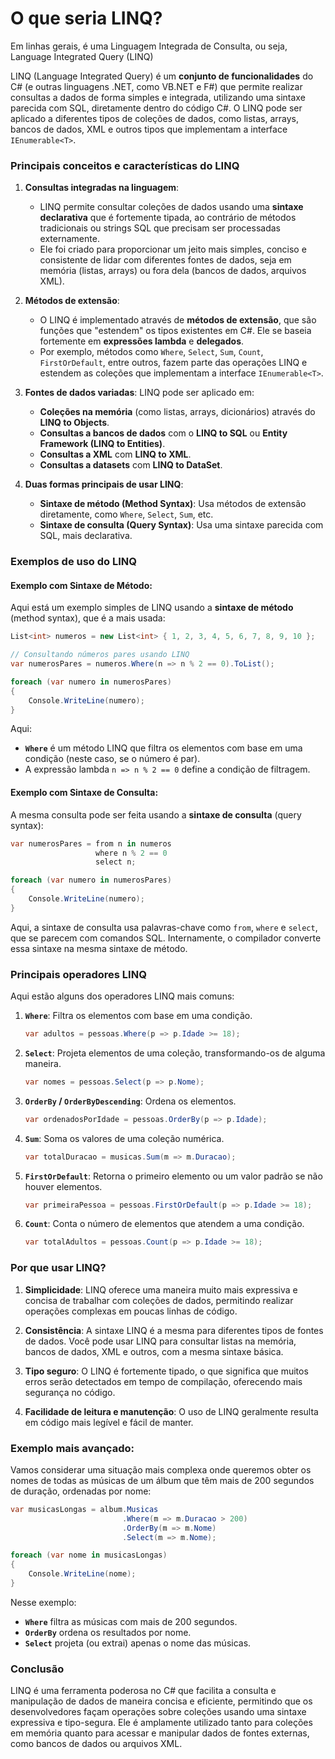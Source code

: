 # O que seria LINQ?

Em linhas gerais, é uma Linguagem Integrada de Consulta, ou seja, Language Integrated Query (LINQ)

LINQ (Language Integrated Query) é um **conjunto de funcionalidades** do C# (e outras linguagens .NET, como VB.NET e F#) que permite realizar consultas a dados de forma simples e integrada, utilizando uma sintaxe parecida com SQL, diretamente dentro do código C#. O LINQ pode ser aplicado a diferentes tipos de coleções de dados, como listas, arrays, bancos de dados, XML e outros tipos que implementam a interface `IEnumerable<T>`.

### Principais conceitos e características do LINQ

1. **Consultas integradas na linguagem**:
   - LINQ permite consultar coleções de dados usando uma **sintaxe declarativa** que é fortemente tipada, ao contrário de métodos tradicionais ou strings SQL que precisam ser processadas externamente.
   - Ele foi criado para proporcionar um jeito mais simples, conciso e consistente de lidar com diferentes fontes de dados, seja em memória (listas, arrays) ou fora dela (bancos de dados, arquivos XML).

2. **Métodos de extensão**:
   - O LINQ é implementado através de **métodos de extensão**, que são funções que "estendem" os tipos existentes em C#. Ele se baseia fortemente em **expressões lambda** e **delegados**.
   - Por exemplo, métodos como `Where`, `Select`, `Sum`, `Count`, `FirstOrDefault`, entre outros, fazem parte das operações LINQ e estendem as coleções que implementam a interface `IEnumerable<T>`.

3. **Fontes de dados variadas**:
   LINQ pode ser aplicado em:
   - **Coleções na memória** (como listas, arrays, dicionários) através do **LINQ to Objects**.
   - **Consultas a bancos de dados** com o **LINQ to SQL** ou **Entity Framework (LINQ to Entities)**.
   - **Consultas a XML** com **LINQ to XML**.
   - **Consultas a datasets** com **LINQ to DataSet**.

4. **Duas formas principais de usar LINQ**:
   - **Sintaxe de método (Method Syntax)**: Usa métodos de extensão diretamente, como `Where`, `Select`, `Sum`, etc.
   - **Sintaxe de consulta (Query Syntax)**: Usa uma sintaxe parecida com SQL, mais declarativa.
   
### Exemplos de uso do LINQ

#### Exemplo com Sintaxe de Método:

Aqui está um exemplo simples de LINQ usando a **sintaxe de método** (method syntax), que é a mais usada:

```csharp
List<int> numeros = new List<int> { 1, 2, 3, 4, 5, 6, 7, 8, 9, 10 };

// Consultando números pares usando LINQ
var numerosPares = numeros.Where(n => n % 2 == 0).ToList();

foreach (var numero in numerosPares)
{
    Console.WriteLine(numero);
}
```

Aqui:
- **`Where`** é um método LINQ que filtra os elementos com base em uma condição (neste caso, se o número é par).
- A expressão lambda `n => n % 2 == 0` define a condição de filtragem.

#### Exemplo com Sintaxe de Consulta:

A mesma consulta pode ser feita usando a **sintaxe de consulta** (query syntax):

```csharp
var numerosPares = from n in numeros
                   where n % 2 == 0
                   select n;

foreach (var numero in numerosPares)
{
    Console.WriteLine(numero);
}
```

Aqui, a sintaxe de consulta usa palavras-chave como `from`, `where` e `select`, que se parecem com comandos SQL. Internamente, o compilador converte essa sintaxe na mesma sintaxe de método.

### Principais operadores LINQ

Aqui estão alguns dos operadores LINQ mais comuns:

1. **`Where`**: Filtra os elementos com base em uma condição.
   ```csharp
   var adultos = pessoas.Where(p => p.Idade >= 18);
   ```

2. **`Select`**: Projeta elementos de uma coleção, transformando-os de alguma maneira.
   ```csharp
   var nomes = pessoas.Select(p => p.Nome);
   ```

3. **`OrderBy` / `OrderByDescending`**: Ordena os elementos.
   ```csharp
   var ordenadosPorIdade = pessoas.OrderBy(p => p.Idade);
   ```

4. **`Sum`**: Soma os valores de uma coleção numérica.
   ```csharp
   var totalDuracao = musicas.Sum(m => m.Duracao);
   ```

5. **`FirstOrDefault`**: Retorna o primeiro elemento ou um valor padrão se não houver elementos.
   ```csharp
   var primeiraPessoa = pessoas.FirstOrDefault(p => p.Idade >= 18);
   ```

6. **`Count`**: Conta o número de elementos que atendem a uma condição.
   ```csharp
   var totalAdultos = pessoas.Count(p => p.Idade >= 18);
   ```

### Por que usar LINQ?

1. **Simplicidade**: LINQ oferece uma maneira muito mais expressiva e concisa de trabalhar com coleções de dados, permitindo realizar operações complexas em poucas linhas de código.

2. **Consistência**: A sintaxe LINQ é a mesma para diferentes tipos de fontes de dados. Você pode usar LINQ para consultar listas na memória, bancos de dados, XML e outros, com a mesma sintaxe básica.

3. **Tipo seguro**: O LINQ é fortemente tipado, o que significa que muitos erros serão detectados em tempo de compilação, oferecendo mais segurança no código.

4. **Facilidade de leitura e manutenção**: O uso de LINQ geralmente resulta em código mais legível e fácil de manter.

### Exemplo mais avançado:

Vamos considerar uma situação mais complexa onde queremos obter os nomes de todas as músicas de um álbum que têm mais de 200 segundos de duração, ordenadas por nome:

```csharp
var musicasLongas = album.Musicas
                         .Where(m => m.Duracao > 200)
                         .OrderBy(m => m.Nome)
                         .Select(m => m.Nome);

foreach (var nome in musicasLongas)
{
    Console.WriteLine(nome);
}
```

Nesse exemplo:
- **`Where`** filtra as músicas com mais de 200 segundos.
- **`OrderBy`** ordena os resultados por nome.
- **`Select`** projeta (ou extrai) apenas o nome das músicas.

### Conclusão

LINQ é uma ferramenta poderosa no C# que facilita a consulta e manipulação de dados de maneira concisa e eficiente, permitindo que os desenvolvedores façam operações sobre coleções usando uma sintaxe expressiva e tipo-segura. Ele é amplamente utilizado tanto para coleções em memória quanto para acessar e manipular dados de fontes externas, como bancos de dados ou arquivos XML.